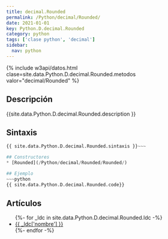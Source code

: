 ```yaml
---
title: decimal.Rounded
permalink: /Python/decimal/Rounded/
date: 2021-01-01
key: Python.D.decimal.Rounded
category: python
tags: ['clase python', 'decimal']
sidebar: 
  nav: python
---
```


{% include w3api/datos.html clase=site.data.Python.D.decimal.Rounded.metodos valor="decimal/Rounded" %}

## Descripción
{{site.data.Python.D.decimal.Rounded.description }}

## Sintaxis
~~~python
{{ site.data.Python.D.decimal.Rounded.sintaxis }}~~~

## Constructores
* [Rounded](/Python/decimal/Rounded/Rounded/)

## Ejemplo
~~~python
{{ site.data.Python.D.decimal.Rounded.code}}
~~~

## Artículos
<ul>
{%- for _ldc in site.data.Python.D.decimal.Rounded.ldc -%}
   <li>
       <a href="{{_ldc['url'] }}">{{ _ldc['nombre'] }}</a>
   </li>
{%- endfor -%}
</ul>
